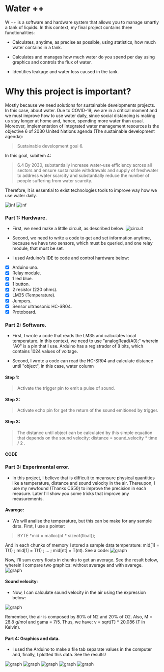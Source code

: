 # Water ++
W ++ is a software and hardware system that allows you to manage smartly a tank of liquids. In this context, my final project contains three functionalities:
- Calculates, anytime, as precise as possible, using statistics, how much water contains in a tank.

- Calculates and manages how much water do you spend per day using graphics and controls the flux of water.

- Identifies leakage and water loss caused in the tank.

# Why this project is important?

Mostly because we need solutions for sustainable developments projects. In this case, about water. Due to COVID-19, we are in a critical moment and we must improve how to use water daily, since social distancing is making us stay longer at home and, hence, spending more water than usual.  
Moreover, implementation of integrated water management resources is the objective 6 of 2030 United Nations agenda (The sustainable development agenda):
>Sustainable development goal 6.

In this goal, subitem 4:
>6.4 By 2030, substantially increase water-use efficiency across all sectors and ensure sustainable withdrawals and supply of freshwater to address water scarcity and substantially reduce the number of people suffering from water scarcity.

Therefore, it is essential to exist technologies tools to improve way how we use water daily.


![inf](inf1.png)
![inf](inf2.png)





### Part 1: Hardware.
- First, we need make a littlle circuit, as described below: ![circuit](circuit.png)

- Second, we need to write a code to get and set information anytime, because we have two sensors, which must be queried, and one relay module, that must be set.


- I used Arduino's IDE to code and control hardware below:

- [x] Arduino uno.
- [x] Relay module.
- [x] 1 led blue.
- [x] 1 button.
- [x] 2 resistor (220 ohms).
- [x] LM35 (Temperature).
- [x] Jumpers.
- [x] Sensor ultrassonic HC-SR04.
- [x] Protoboard.

### Part 2: Software.
- First, I wrote a code that reads the LM35 and calculates local temperature. In this context, we need to use "analogRead(A0);"
wherein "A0" is a pin that I use. Arduino has a registrador of 8 bits, which contains 1024 values of voltage.

- Second, I wrote a code can read the HC-SR04 and calculate distance until "object", in this case, water column
#### Step 1:
>Activate the trigger pin to emit a pulse of sound.
#### Step 2:
>Activate echo pin for get the return of the sound emitioned by trigger.
#### Step 3:
>The distance until object can be calculated by this simple equation that depends on the sound velocity: distance = sound_velocity * time / 2 .

#### CODE

### Part 3: Experimental error.
- In this project, I believe that is difficult to meansure physical quantities like a temperature, distance and sound velocity in the air. Thereupon, I use my newfound (Thanks CS50) to improve the precision in each measure. Later I'll show you some tricks that improve any measurements.

#### Avarege:
- We will analise the temperature, but this can be make for any sample data. First, I use a pointer:
 >BYTE *mid = malloc(nt * sizeof(float));
 
 
And in each chunks of memory I stored a sample data temperature:
mid[1] = T(1) ; mid[1] = T(1) ; ... ; mid[nt] = T(nt). See a code:
![graph](prg_readme.png)


Now, I'll sum every floats in chunks to get an average. See the result below, wherein I compare two graphics: without average and with avarege.  ![graph](gt2new.png)


#### Sound velocity:
- Now, I can calculate sound velocity in the air using the expression below:

![graph](eq.png)

Remember, the air is composed by 80% of N2 and 20% of O2. Also, M = 28.8 g/mol and gama = 7/5. Thus, we have: v = sqrt(T) * 20.086 (T in Kelvin).

#### Part 4: Graphics and data.
- I used the Arduino to make a file tab separate values in the computer and, finally, I plotted this data. See the results!

![graph](ggeralnew.png)
![graph](g1new.png)
![graph](g3new.png)
![graph](g8new.png)
![graph](gd1new.png)
